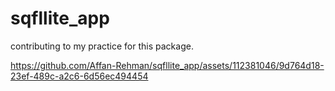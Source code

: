 # sqfllite_app

contributing to my practice for this package.



https://github.com/Affan-Rehman/sqfllite_app/assets/112381046/9d764d18-23ef-489c-a2c6-6d56ec494454

